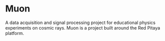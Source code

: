 # Muon

A data acquisition and signal processing project for educational physics experiments on cosmic rays.
Muon is a project built around the Red Pitaya platform.
